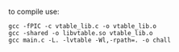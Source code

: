 to compile use:
```
gcc -fPIC -c vtable_lib.c -o vtable_lib.o
gcc -shared -o libvtable.so vtable_lib.o
gcc main.c -L. -lvtable -Wl,-rpath=. -o chall
```
